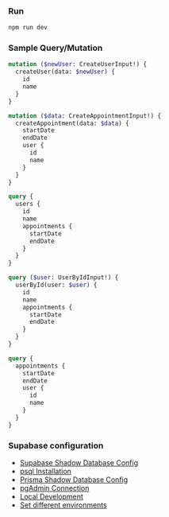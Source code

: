 ### Run

```bash
npm run dev
```

### Sample Query/Mutation

```graphql
mutation ($newUser: CreateUserInput!) {
  createUser(data: $newUser) {
    id
    name
  }
}

mutation ($data: CreateAppointmentInput!) {
  createAppointment(data: $data) {
    startDate
    endDate
    user {
      id
      name
    }
  }
}

query {
  users {
    id
    name
    appointments {
      startDate
      endDate
    }
  }
}

query ($user: UserByIdInput!) {
  userById(user: $user) {
    id
    name
    appointments {
      startDate
      endDate
    }
  }
}

query {
  appointments {
    startDate
    endDate
    user {
      id
      name
    }
  }
}
```

### Supabase configuration

- [Supabase Shadow Database Config](https://supabase.com/docs/guides/integrations/prisma#configuring-the-project-to-use-postgresql)
- [psql Installation](https://www.timescale.com/blog/how-to-install-psql-on-mac-ubuntu-debian-windows/)
- [Prisma Shadow Database Config](https://www.prisma.io/docs/concepts/components/prisma-migrate/shadow-database#cloud-hosted-shadow-databases-must-be-created-manually)
- [pgAdmin Connection](https://supabase.com/docs/guides/database/connecting-to-postgres)
- [Local Development](https://supabase.com/docs/guides/resources/supabase-cli/local-development)
- [Set different environments](https://github.com/prisma/prisma/issues/3865)
